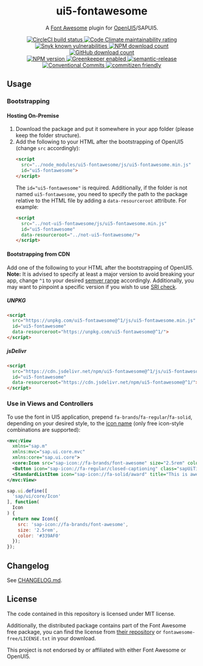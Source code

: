 <h1 align="center" style="border-bottom: none;">ui5-fontawesome</h1>
<p align="center">A <a href="https://fontawesome.com/">Font Awesome</a> plugin for <a href="https://openui5.org/">OpenUI5</a>/SAPUI5.</p>
<p align="center">
    <a href="https://circleci.com/gh/zypA13510/ui5-fontawesome">
        <img alt="CircleCI build status" src="https://img.shields.io/circleci/project/github/zypA13510/ui5-fontawesome/master.svg?logo=CircleCI&style=flat-square">
    </a>
    <a href="https://codeclimate.com/github/zypA13510/ui5-fontawesome/maintainability">
        <img alt="Code Climate maintainability rating" src="https://img.shields.io/codeclimate/maintainability/zypA13510/ui5-fontawesome.svg?logo=Code-Climate&style=flat-square">
    </a>
    <a href="https://snyk.io/test/npm/ui5-fontawesome">
        <img alt="Snyk known vulnerabilities" src="https://img.shields.io/snyk/vulnerabilities/npm/ui5-fontawesome.svg?logo=Snyk&style=flat-square">
    </a>
    <a href="https://www.npmjs.com/package/ui5-fontawesome">
        <img alt="NPM download count" src="https://img.shields.io/npm/dw/ui5-fontawesome.svg?logo=npm&style=flat-square">
    </a>
    <a href="https://github.com/zypA13510/ui5-fontawesome/releases">
        <img alt="GitHub download count" src="https://img.shields.io/github/downloads/zypA13510/ui5-fontawesome/total.svg?logo=GitHub&style=flat-square">
    </a>
    <br>
    <a href="https://www.npmjs.com/package/ui5-fontawesome">
        <img alt="NPM version" src="https://img.shields.io/npm/v/ui5-fontawesome.svg?logo=npm&style=flat-square">
    </a>
    <a href="https://greenkeeper.io/">
        <img alt="Greenkeeper enabled" src="https://img.shields.io/badge/Greenkeeper-enabled-brightgreen.svg?logo=Greenkeeper&style=flat-square">
    </a>
    <a href="https://github.com/semantic-release/semantic-release">
        <img alt="semantic-release" src="https://img.shields.io/badge/%20%20%F0%9F%93%A6%F0%9F%9A%80-semantic--release-e10079.svg?style=flat-square">
    </a>
    <a href="https://conventionalcommits.org/">
        <img alt="Conventional Commits" src="https://img.shields.io/badge/Conventional%20Commits-1.0.0-yellow.svg?style=flat-square">
    </a>
    <a href="http://commitizen.github.io/cz-cli/">
        <img alt="commitizen friendly" src="https://img.shields.io/badge/commitizen-friendly-brightgreen.svg?style=flat-square">
    </a>
</p>


## Usage
### Bootstrapping
#### Hosting On-Premise
1. Download the package and put it somewhere in your app folder (please keep the folder structure).
2. Add the following to your HTML after the bootstrapping of OpenUI5 (change `src` accordingly):
    ```HTML
    <script
      src="../node_modules/ui5-fontawesome/js/ui5-fontawesome.min.js"
      id="ui5-fontawesome">
    </script>
    ```
    The `id="ui5-fontawesome"` is required. Additionally, if the folder is not named `ui5-fontawesome`, you need to specify the path to the package relative to the HTML file by adding a `data-resourceroot` attribute. For example:
    ```HTML
    <script
      src="../not-ui5-fontawesome/js/ui5-fontawesome.min.js"
      id="ui5-fontawesome"
      data-resourceroot="../not-ui5-fontawesome/">
    </script>
    ```
#### Bootstrapping from CDN
Add one of the following to your HTML after the bootstrapping of OpenUI5. **Note:** It is advised to specify at least a major version to avoid breaking your app, change `^1` to your desired [semver range](https://docs.npmjs.com/misc/semver#ranges) accordingly. Additionally, you may want to pinpoint a specific version if you wish to use [SRI check](https://developer.mozilla.org/en-US/docs/Web/Security/Subresource_Integrity).
##### UNPKG
```HTML
<script
  src="https://unpkg.com/ui5-fontawesome@^1/js/ui5-fontawesome.min.js"
  id="ui5-fontawesome"
  data-resourceroot="https://unpkg.com/ui5-fontawesome@^1/">
</script>
```
##### jsDelivr
```HTML
<script
  src="https://cdn.jsdelivr.net/npm/ui5-fontawesome@^1/js/ui5-fontawesome.min.js"
  id="ui5-fontawesome"
  data-resourceroot="https://cdn.jsdelivr.net/npm/ui5-fontawesome@^1/">
</script>
```
### Use in Views and Controllers
To use the font in UI5 application, prepend `fa-brands`/`fa-regular`/`fa-solid`, depending on your desired style, to the [icon name](https://fontawesome.com/icons) (only free icon-style combinations are supported):
```XML
<mvc:View
  xmlns="sap.m"
  xmlns:mvc="sap.ui.core.mvc"
  xmlns:core="sap.ui.core">
  <core:Icon src="sap-icon://fa-brands/font-awesome" size="2.5rem" color="#339AF0" class="sapUiTinyMargin"/>
  <Button icon="sap-icon://fa-regular/closed-captioning" class="sapUiTinyMargin"/>
  <StandardListItem icon="sap-icon://fa-solid/award" title="This is awesome."/>
</mvc:View>
```
```JavaScript
sap.ui.define([
  'sap/ui/core/Icon'
], function(
  Icon
) {
  return new Icon({
    src: 'sap-icon://fa-brands/font-awesome',
    size: '2.5rem',
    color: '#339AF0'
  });
});
```

## Changelog
See [CHANGELOG.md](CHANGELOG.md).

## License
The code contained in this repository is licensed under MIT license.

Additionally, the distributed package contains part of the Font Awesome free package, you can find the license from [their repository](https://github.com/FortAwesome/Font-Awesome/blob/master/LICENSE.txt) or `fontawesome-free/LICENSE.txt` in your download.

This project is not endorsed by or affiliated with either Font Awesome or OpenUI5.
